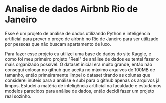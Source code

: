 # Analise de dados Airbnb Rio de Janeiro
 Esse é um projeto de análise de dados utilizando Python e inteligência artificial para prever o preço de airbnb no Rio de Janeiro para ser utilizado por pessoas que não buscam apartamento de luxo.

 Para fazer esse projeto eu utilizei uma base de dados do site Kaggle, e como foi meu primeiro projeto "Real" de análise de dados eu tentei fazer o mais organizado possível.
O dataset inicial era muito grande, então não consegui colocar no github que aceita no máximo arquivos de 100MB de tamanho, então primeiramente limpei o dataset tirando as colunas que considerei inúteis para a análise e subi para o github apenas os arquivos já limpos.
Estudei a matéria de inteligência artificial na faculdade e estudamos modelos parecidos para análise de dados, então decidi fazer um projeto real sozinho.
